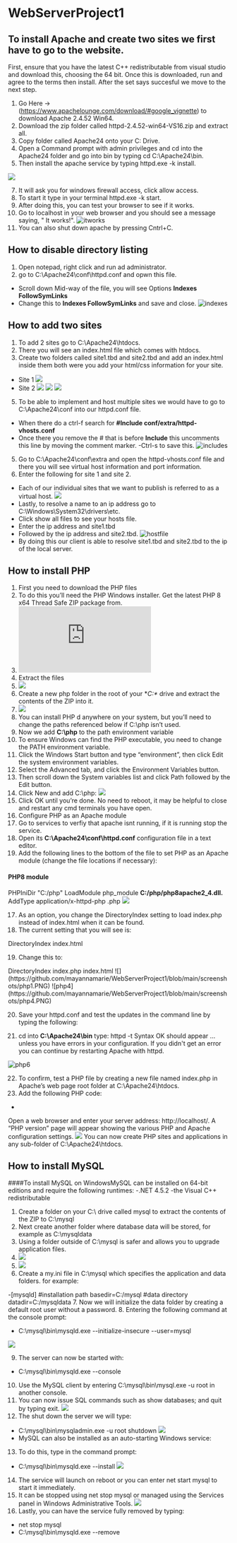 # WebServerProject1

## To install Apache and create two sites we first have to go to the website.
 First, ensure that you have the latest C++ redistributable from visual studio and download this, choosing the 64 bit.
 Once this is downloaded, run and agree to the terms then install. After the set says succesful we move to the next step.
1. Go Here -> (https://www.apachelounge.com/download/#google_vignette) to download Apache 2.4.52 Win64.
2. Download the zip folder called  httpd-2.4.52-win64-VS16.zip and extract all.   
3. Copy folder called Apache24 onto your C: Drive. 
4. Open a Command prompt with admin privileges and cd into the Apache24 folder and go into bin by typing cd C:\Apache24\bin.
5. Then install the apache service by typing httpd.exe -k install.

![](screenshots/line11.PNG)

7. It will ask you for windows firewall access, click allow access.
8. To start it type in your terminal httpd.exe -k start.
9. After doing this, you can test your browser to see if it works. 
10. Go to localhost in your web browser and you should see a message saying, " It works!".
![itworks](https://github.com/mayannamarie/WebServerProject1/blob/main/screenshots/itworks.PNG)
12. You can also shut down apache by pressing Cntrl+C.

## How to disable directory listing
1. Open notepad, right click and run ad administrator. 
2. go to C:\Apache24\conf\httpd.conf and opwn this file.
- Scroll down Mid-way of the file, you will see Options **Indexes FollowSymLinks**
- Change this to **Indexes FollowSymLinks** and save and close. 
![indexes](https://github.com/mayannamarie/WebServerProject1/blob/main/screenshots/indexes.PNG)

## How to add two sites 
1. To add 2 sites go to C:\Apache24\htdocs.
2. There you will see an index.html file which comes with htdocs.
3. Create two folders called site1.tbd and site2.tbd and add an index.html inside them both were you add your html/css information for your site.
- Site 1 
![](https://github.com/mayannamarie/WebServerProject1/blob/main/screenshots/site1.PNG)
- Site 2
![](https://github.com/mayannamarie/WebServerProject1/blob/main/screenshots/site2.PNG)
![](https://github.com/mayannamarie/WebServerProject1/blob/main/screenshots/site1-1.PNG)
![](https://github.com/mayannamarie/WebServerProject1/blob/main/screenshots/site1-1.PNG)
5. To be able to implement and host multiple sites we would have to go to C:\Apache24\conf into our httpd.conf file.
- When there do a ctrl-f search for **#Include conf/extra/httpd-vhosts.conf**
- Once there you remove the # that is before **Include** this uncomments this line by moving the comment marker.
-Ctrl-s to save this. 
![includes](https://github.com/mayannamarie/WebServerProject1/blob/main/screenshots/includes.PNG)
5. Go to C:\Apache24\conf\extra and open the httpd-vhosts.conf file and there you will see virtual host information and port information.
6. Enter the following for site 1 and site 2.
- Each of our individual sites that we want to publish is referred to as a virtual host.
![](https://github.com/mayannamarie/WebServerProject1/blob/main/screenshots/line28.PNG)
- Lastly, to resolve a name to an ip address go to C:\Windows\System32\drivers\etc.
- Click show all files to see your hosts file.
- Enter the ip address and site1.tbd
- Followed by the ip address and site2.tbd. 
![hostfile](https://github.com/mayannamarie/WebServerProject1/blob/main/screenshots/hostlast.PNG)
- By doing this our client is able to resolve site1.tbd and site2.tbd to the ip of the local server.

## How to install PHP
1. First you need to download the PHP files
2. To do this you’ll need the PHP Windows installer. Get the latest PHP 8 x64 Thread Safe ZIP package from. 
3. ![](https://www.php.net/downloads.php) 
4. Extract the files
5. ![](https://github.com/mayannamarie/WebServerProject1/blob/main/screenshots/phpextract.PNG)
6. Create a new php folder in the root of your **C:\** drive and extract the contents of the ZIP into it.
7. ![](https://github.com/mayannamarie/WebServerProject1/blob/main/screenshots/phpdownload.PNG)
8. You can install PHP d anywhere on your system, but you’ll need to change the paths referenced below if C:\php isn’t used.
9. Now we add **C:\php** to the path environment variable
10. To ensure Windows can find the PHP executable, you need to change the PATH environment variable. 
11. Click the Windows Start button and type “environment”, then click Edit the system environment variables. 
12. Select the Advanced tab, and click the Environment Variables button.
13. Then scroll down the System variables list and click Path followed by the Edit button.
14. Click New and add C:\php:
![](https://github.com/mayannamarie/WebServerProject1/blob/main/screenshots/php1.PNG)
15. Click OK until you’re done. No need to reboot, it may be helpful to close and restart any cmd terminals you have open.
16. Configure PHP as an Apache module
17. Go to services to verfiy that apache isnt running, if it is running stop the service.
18. Open its **C:\Apache24\conf\httpd.conf** configuration file in a text editor.
19. Add the following lines to the bottom of the file to set PHP as an Apache module (change the file locations if necessary):

#### PHP8 module
PHPIniDir "C:/php"
LoadModule php_module **C:/php/php8apache2_4.dll.**
AddType application/x-httpd-php .php
![](https://github.com/mayannamarie/WebServerProject1/blob/main/screenshots/php2.PNG)

17. As an option, you change the DirectoryIndex setting to load index.php instead of index.html when it can be found. 
18. The current setting that you will see is:

<IfModule dir_module>
    DirectoryIndex index.html
</IfModule>

19. Change this to:
<IfModule dir_module>
    DirectoryIndex index.php index.html
</IfModule>
![](https://github.com/mayannamarie/WebServerProject1/blob/main/screenshots/php1.PNG)
![php4](https://github.com/mayannamarie/WebServerProject1/blob/main/screenshots/php4.PNG)

20. Save your httpd.conf and test the updates in the command line by typing the following:

21. cd into **C:\Apache24\bin**
type: httpd -t
Syntax OK should appear … unless you have errors in your configuration.
If you didn't get an error you can continue by restarting Apache with httpd.

![php6](https://github.com/mayannamarie/WebServerProject1/blob/main/screenshots/php6.PNG)

22. To confirm, test a PHP file by creating a new file named index.php in Apache’s web page root folder at C:\Apache24\htdocs.
23. Add the following PHP code:

- <?php
  phpinfo();
  ?>
Open a web browser and enter your server address: http://localhost/. A “PHP version” page will appear showing the various PHP and Apache configuration settings.
![](https://github.com/mayannamarie/WebServerProject1/blob/main/screenshots/phppageloaded.PNG)
You can now create PHP sites and applications in any sub-folder of C:\Apache24\htdocs.

## How to install MySQL 
####To install MySQL on WindowsMySQL can be installed on 64-bit editions and require the following runtimes:
-.NET 4.5.2
-the Visual C++ redistributable

1. Create a folder on your C:\ drive called mysql to extract the contents of the ZIP to C:\mysql
2. Next create another folder where database data will be stored, for example as C:\mysqldata
3. Using a folder outside of C:\mysql is safer and allows you to upgrade application files.
4. ![](https://github.com/mayannamarie/WebServerProject1/blob/main/screenshots/mysql1.PNG)
5. ![](https://github.com/mayannamarie/WebServerProject1/blob/main/screenshots/mysql1.PNG)
6. Create a my.ini file in C:\mysql which specifies the application and data folders. for example:

-[mysqld]
#installation path
basedir=C:/mysql
#data directory
datadir=C:/mysqldata
7. Now we will initialize the data folder by creating a default root user without a password.
8. Entering the following command at the console prompt:

- C:\mysql\bin\mysqld.exe --initialize-insecure --user=mysql

![](https://github.com/mayannamarie/WebServerProject1/blob/main/screenshots/mysql3.PNG)

9. The server can now be started with:
- C:\mysql\bin\mysqld.exe --console
10. Use the MySQL client by entering C:\mysql\bin\mysql.exe -u root in another console. 
11. You can now issue SQL commands such as show databases; and quit by typing exit.
![](https://github.com/mayannamarie/WebServerProject1/blob/main/screenshots/mysql4.PNG)
12. The shut down the server we will type:
- C:\mysql\bin\mysqladmin.exe -u root shutdown
![](https://github.com/mayannamarie/WebServerProject1/blob/main/screenshots/mysql5.PNG)
- MySQL can also be installed as an auto-starting Windows service:
13. To do this, type  in the command prompt:
- C:\mysql\bin\mysqld.exe --install
![](https://github.com/mayannamarie/WebServerProject1/blob/main/screenshots/mysql7.PNG)
14. The service will launch on reboot or you can enter net start mysql to start it immediately. 
15. It can be stopped using net stop mysql or managed using the Services panel in Windows Administrative Tools.
![](https://github.com/mayannamarie/WebServerProject1/blob/main/screenshots/mysql6.PNG)
17. Lastly, you can have the service fully removed by typing:
- net stop mysql
- C:\mysql\bin\mysqld.exe --remove
